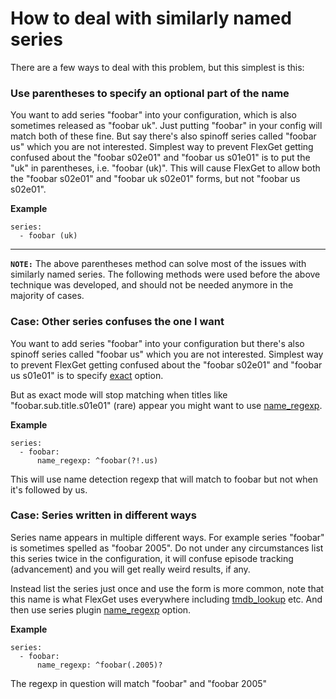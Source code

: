 # How to deal with similarly named series

There are a few ways to deal with this problem, but this simplest is this:

### Use parentheses to specify an optional part of the name

You want to add series "foobar" into your configuration, which is also sometimes released as "foobar uk". Just putting "foobar" in your config will match both of these fine. But say there's also spinoff series called "foobar us" which you are not interested. Simplest way to prevent FlexGet getting confused about the "foobar s02e01" and "foobar us s01e01" is to put the "uk" in parentheses, i.e. "foobar (uk)". This will cause FlexGet to allow both the "foobar s02e01" and "foobar uk s02e01" forms, but not "foobar us s02e01".

**Example**
```
series:
  - foobar (uk)
```
--------------
**`NOTE:`** The above parentheses method can solve most of the issues with similarly named series. The following methods were used before the above technique was developed, and should not be needed anymore in the majority of cases.
### Case: Other series confuses the one I want

You want to add series "foobar" into your configuration but there's also spinoff series called "foobar us" which you are not interested. Simplest way to prevent FlexGet getting confused about the "foobar s02e01" and "foobar us s01e01" is to specify [exact](/Plugins/series/exact) option.

But as exact mode will stop matching when titles like "foobar.sub.title.s01e01" (rare) appear you might want to use [name_regexp](/Plugins/series/regexps).

**Example**

```
series:
  - foobar:
      name_regexp: ^foobar(?!.us)
```

This will use name detection regexp that will match to foobar but not when it's followed by us.

### Case: Series written in different ways

Series name appears in multiple different ways. For example series "foobar" is sometimes spelled as "foobar 2005". Do not under any circumstances list this series twice in the configuration, it will confuse episode tracking (advancement) and you will get really weird results, if any.

Instead list the series just once and use the form is more common, note that this name is what FlexGet uses everywhere including [tmdb_lookup](/Plugins/tmdb_lookup) etc. And then use series plugin [name_regexp](/Plugins/series/regexps) option.

**Example**

```
series:
  - foobar:
      name_regexp: ^foobar(.2005)?
```

The regexp in question will match "foobar" and "foobar 2005"